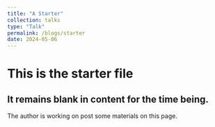 ```yaml
---
title: "A Starter"
collection: talks
type: "Talk"
permalink: /blogs/starter
date: 2024-05-06
---
```


# This is the starter file

## It remains blank in content for the time being.

The author is working on post some materials on this page.
